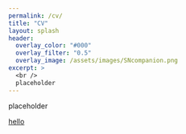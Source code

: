 ```yaml
---
permalink: /cv/
title: "CV"
layout: splash
header:
  overlay_color: "#000"
  overlay_filter: "0.5"
  overlay_image: /assets/images/SNcompanion.png
excerpt: >
  <br />
  placeholder
---
```


placeholder

[hello](/assets/CV_Wong.pdf)













